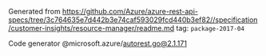 Generated from https://github.com/Azure/azure-rest-api-specs/tree/3c764635e7d442b3e74caf593029fcd440b3ef82//specification/customer-insights/resource-manager/readme.md tag: `package-2017-04`

Code generator @microsoft.azure/autorest.go@2.1.171


